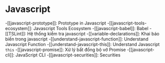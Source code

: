 # Javascript
-[[javascript-prototype]]: Prototype in Javascript
-[[javascript-tools-ecosystem]]: Javascript Tools Ecosystem
-[[javascript-babel]]: Babel
-[[TSLint]]: Hệ thống kiểm tra javascript
-[[variable-declarations]]: Khai báo biến trong javascript
-[[understand-javascript-function]]: Understand Javascript Function
-[[understand-javascript-this]]: Understand Javascript `this`
-[[javascript-promise]]: Xử lý bất đồng bộ vớ Promise
-[[javascript-cli]]: JavaScript CLI
-[[javascript-securities]]: Securities
